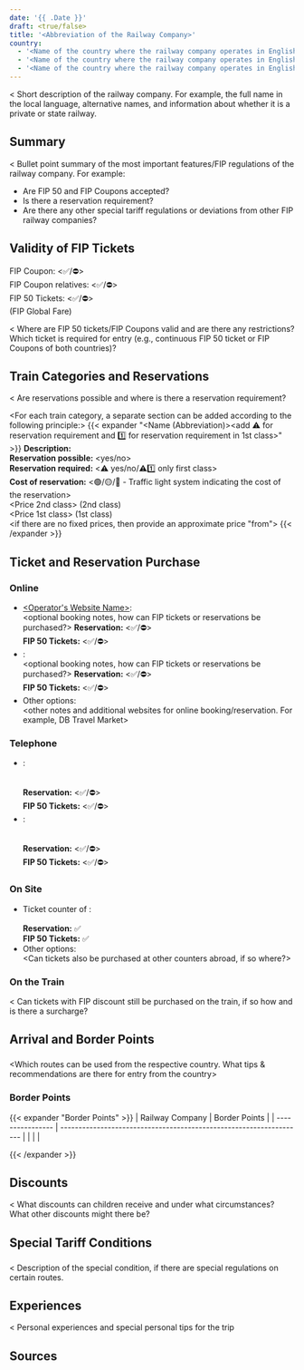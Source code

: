 ```yaml
---
date: '{{ .Date }}'
draft: <true/false>
title: '<Abbreviation of the Railway Company>'
country:
  - '<Name of the country where the railway company operates in English>'
  - '<Name of the country where the railway company operates in English>'
  - '<Name of the country where the railway company operates in English>'
---
```


<
Short description of the railway company. For example, the full name in the local language, alternative names, and information about whether it is a private or state railway.
>

## Summary

<
Bullet point summary of the most important features/FIP regulations of the railway company.
For example:
- Are FIP 50 and FIP Coupons accepted?
- Is there a reservation requirement?
- Are there any other special tariff regulations or deviations from other FIP railway companies?
>

## Validity of FIP Tickets

FIP Coupon: <✅/⛔> \
FIP Coupon relatives: <✅/⛔> \
FIP 50 Tickets: <✅/⛔> \
(FIP Global Fare)

<
Where are FIP 50 tickets/FIP Coupons valid and are there any restrictions? Which ticket is required for entry (e.g., continuous FIP 50 ticket or FIP Coupons of both countries)?
>

## Train Categories and Reservations

<
Are reservations possible and where is there a reservation requirement?
>

<For each train category, a separate section can be added according to the following principle:>
{{< expander "<Name (Abbreviation)><add ⚠️ for reservation requirement and 1️⃣ for reservation requirement in 1st class>" <expander-group>>}}
**Description:** \
<Description of the category>
**Reservation possible:** <yes/no> \
**Reservation required:** <⚠️ yes/no/⚠️1️⃣ only first class> \
**Cost of reservation:** <🟢/🟡/🔴 - Traffic light system indicating the cost of the reservation> \
<Price 2nd class> (2nd class) \
<Price 1st class> (1st class) \
<if there are no fixed prices, then provide an approximate price "from">
{{< /expander >}}

## Ticket and Reservation Purchase

### Online

- [<Operator's Website Name>](<Link to the website>): \
  <optional booking notes, how can FIP tickets or reservations be purchased?>
  **Reservation:** <✅/⛔> \
  **FIP 50 Tickets:** <✅/⛔>
- [<Another Helpful Booking Website>](<Link to the website>): \
  <optional booking notes, how can FIP tickets or reservations be purchased?>
  **Reservation:** <✅/⛔> \
  **FIP 50 Tickets:** <✅/⛔>
- Other options: \
  <other notes and additional websites for online booking/reservation. For example, DB Travel Market>

### Telephone
- <Name of the Operator>: \
  <Phone number or website with the phone number> \
  <Notes on booking by phone> \
  **Reservation:** <✅/⛔> \
  **FIP 50 Tickets:** <✅/⛔>
- <Name of another Operator>: \
  <Phone number or website with the phone number> \
  <Notes on booking by phone> \
  **Reservation:** <✅/⛔> \
  **FIP 50 Tickets:** <✅/⛔>

### On Site

- Ticket counter of <Abbreviation of the Railway Company>: \
  <Where are ticket counters generally located and if possible with a link to the website with an overview. Additional information about purchasing at the counter> \
  **Reservation:** ✅ \
  **FIP 50 Tickets:** ✅
- Other options: \
  <Can tickets also be purchased at other counters abroad, if so where?>

### On the Train

<
Can tickets with FIP discount still be purchased on the train, if so how and is there a surcharge?
>

## Arrival and Border Points

### <Country Name>

<Which routes can be used from the respective country. What tips & recommendations are there for entry from the country>

### Border Points

{{< expander "Border Points" >}}
| Railway Company | Border Points                                                         |
| ---------------- | ------------------------------------------------------------------- |
| <Abbreviation of the neighboring railway company>              | <Border Points>             |

{{< /expander >}}

## Discounts

<
What discounts can children receive and under what circumstances? What other discounts might there be?
>

## Special Tariff Conditions

### <Route or Name>

<
Description of the special condition, if there are special regulations on certain routes.
>

## Experiences

<
Personal experiences and special personal tips for the trip
>

## Sources

[^1]: [<Source Name 1>](<Link>)
[^2]: [<Source Name 2>](<Link>)
